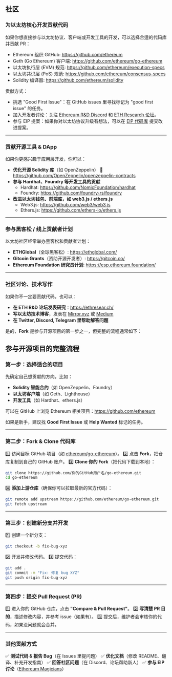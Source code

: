 ## 社区

### 为以太坊核心开发贡献代码

如果你想直接参与以太坊协议、客户端或开发工具的开发，可以选择合适的代码库并贡献 PR：

- Ethereum 组织 GitHub: https://github.com/ethereum
- Geth (Go Ethereum) 客户端: https://github.com/ethereum/go-ethereum
- 以太坊执行层 (EVM) 规范: https://github.com/ethereum/execution-specs
- 以太坊共识层 (PoS) 规范: https://github.com/ethereum/consensus-specs
- Solidity 编译器: https://github.com/ethereum/solidity

贡献方式：

- 挑选 "Good First Issue"：在 GitHub issues 里寻找标记为 "good first issue" 的任务。
- 加入开发者讨论：关注 [Ethereum R&D Discord](https://discord.gg/CetY6Y4) 和 [ETH Research 论坛](https://ethresear.ch/)。
- 参与 EIP 提案：如果你对以太坊协议升级有想法，可以在 [EIP 代码库](https://github.com/ethereum/EIPs) 提交改进提案。

------

### 贡献开源工具 & DApp

如果你更感兴趣于应用层开发，你可以：

- **优化开源 Solidity 库**（如 OpenZeppelin）
   🔗 https://github.com/OpenZeppelin/openzeppelin-contracts
- **参与 Hardhat、Foundry 等开发工具的贡献**
  - Hardhat: https://github.com/NomicFoundation/hardhat
  - Foundry: https://github.com/foundry-rs/foundry
- **改进以太坊钱包、前端库，如 web3.js / ethers.js**
  - Web3.js: https://github.com/web3/web3.js
  - Ethers.js: https://github.com/ethers-io/ethers.js

------

### 参与黑客松 / 线上贡献者计划

以太坊社区经常举办黑客松和贡献者计划：

- **ETHGlobal**（全球黑客松）: https://ethglobal.com/
- **Gitcoin Grants**（资助开源开发者）: https://gitcoin.co/
- **Ethereum Foundation 研究员计划**: https://esp.ethereum.foundation/

------

### 社区讨论、技术写作

如果你不一定要贡献代码，也可以：

- **在 ETH R&D 论坛发表研究**：https://ethresear.ch/
- **写以太坊技术博客**，发表在 [Mirror.xyz](https://mirror.xyz/) 或 [Medium](https://medium.com/)
- **在 Twitter, Discord, Telegram 里帮助解答问题**

是的，**Fork** 是参与开源项目的第一步之一，但完整的流程通常如下：

## 参与开源项目的完整流程

### 第一步：选择适合的项目

先确定自己想贡献的方向，比如：

- **Solidity 智能合约**（如 OpenZeppelin、Foundry）
- **以太坊客户端**（如 Geth、Lighthouse）
- **开发工具**（如 Hardhat、ethers.js）

可以在 GitHub 上浏览 Ethereum 相关项目：https://github.com/ethereum

如果是新手，建议找 **Good First Issue** 或 **Help Wanted** 标记的任务。

------

### 第二步：Fork & Clone 代码库

1️⃣ 访问目标 GitHub 项目（如 [ethereum/go-ethereum](https://github.com/ethereum/go-ethereum)）。
2️⃣ 点击 **Fork**，把仓库复制到自己的 GitHub 账户。
3️⃣ **Clone 你的 Fork**（把代码下载到本地）：

```bash
git clone https://github.com/你的GitHub用户名/go-ethereum.git
cd go-ethereum
```

4️⃣ **添加上游仓库**（确保你可以拉取最新的官方代码）：

```bash
git remote add upstream https://github.com/ethereum/go-ethereum.git
git fetch upstream
```

------

### 第三步：创建新分支并开发

1️⃣ 创建一个新分支：

```bash
git checkout -b fix-bug-xyz
```

2️⃣ 开发并修改代码。
3️⃣ 提交代码：

```bash
git add .
git commit -m "Fix: 修复 bug XYZ"
git push origin fix-bug-xyz
```

------

### 第四步：提交 Pull Request (PR)

1️⃣ 进入你的 GitHub 仓库，点击 **"Compare & Pull Request"**。
2️⃣ **写清楚 PR 目的**，描述修改内容，并参考 issue（如果有）。
3️⃣ 提交后，维护者会审核你的代码，如果没问题就会合并。

------

### 其他贡献方式

✅ **测试代码 & 报告 Bug**（在 Issues 里提问题）
 ✅ **优化文档**（修改 README、翻译、补充开发指南）
 ✅ **回答社区问题**（在 Discord、论坛帮助新人）
 ✅ **参与 EIP 讨论**（[Ethereum Magicians](https://ethereum-magicians.org/)）